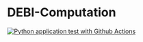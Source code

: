 # DEBI-Computation

[![Python application test with Github Actions](https://github.com/Aya-Ayed/DEBI-Computation/actions/workflows/main.yml/badge.svg)](https://github.com/Aya-Ayed/DEBI-Computation/actions/workflows/main.yml)
